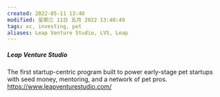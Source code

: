 ```yaml
---
created: 2022-05-11 13:40
modified: 星期三 11日 五月 2022 13:40:49
tags: vc, investing, pet
aliases: Leap Venture Studio, LVS, Leap
---
```

##### Leap Venture Studio
The first startup-centric program built to power early-stage pet startups with seed money, mentoring, and a network of pet pros.
https://www.leapventurestudio.com/
